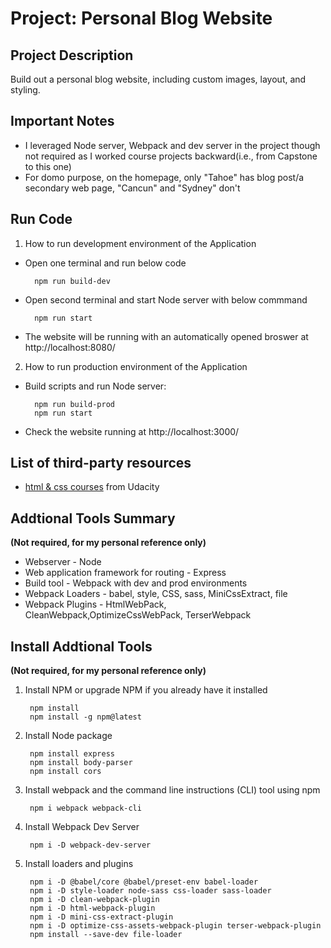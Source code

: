 # Project: Personal Blog Website

## Project Description
Build out a personal blog website, including custom images, layout, and styling. 

## Important Notes
* I leveraged Node server, Webpack and dev server in the project though not required as I worked course projects backward(i.e., from Capstone to this one)
* For domo purpose, on the homepage, only "Tahoe" has blog post/a secondary web page, "Cancun" and "Sydney" don't 

## Run Code
1. How to run development environment of the Application

* Open one terminal and run below code

        npm run build-dev

* Open second terminal and start Node server with below commmand

        npm run start

* The website will be running with an automatically opened broswer at http://localhost:8080/

2. How to run production environment of the Application
* Build scripts and run Node server:

        npm run build-prod
        npm run start
* Check the website running at http://localhost:3000/

## List of third-party resources
* [html & css courses](www.udacity.com) from Udacity

## Addtional Tools Summary 
**(Not required, for my personal reference only)**
* Webserver - Node
* Web application framework for routing - Express
* Build tool - Webpack with dev and prod environments
* Webpack Loaders - babel, style, CSS, sass, MiniCssExtract, file
* Webpack Plugins - HtmlWebPack, CleanWebpack,OptimizeCssWebPack, TerserWebpack

## Install Addtional Tools 
**(Not required, for my personal reference only)**
1. Install NPM or upgrade NPM if you already have it installed 
        
        npm install  
        npm install -g npm@latest

2. Install Node package

        npm install express
        npm install body-parser
        npm install cors

3. Install webpack and the command line instructions (CLI) tool using npm

        npm i webpack webpack-cli

4. Install Webpack Dev Server
    
        npm i -D webpack-dev-server

5. Install loaders and plugins

        npm i -D @babel/core @babel/preset-env babel-loader
        npm i -D style-loader node-sass css-loader sass-loader
        npm i -D clean-webpack-plugin
        npm i -D html-webpack-plugin
        npm i -D mini-css-extract-plugin
        npm i -D optimize-css-assets-webpack-plugin terser-webpack-plugin
        npm install --save-dev file-loader











